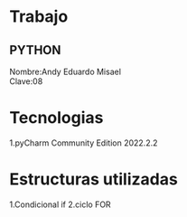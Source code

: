 # Trabajo <br>
## PYTHON <br>
Nombre:Andy Eduardo Misael <br>
Clave:08
# Tecnologias
1.pyCharm Community Edition 2022.2.2
# Estructuras utilizadas
1.Condicional if
2.ciclo FOR

